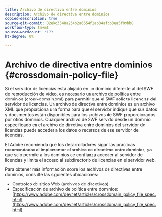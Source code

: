 ```yaml
---
title: Archivo de directiva entre dominios
description: Archivo de directiva entre dominios
copied-description: true
source-git-commit: 02ebc3548a254b2a6554f1ab34afbb3ea5f09bb8
workflow-type: tm+mt
source-wordcount: '172'
ht-degree: 0%

---
```


# Archivo de directiva entre dominios {#crossdomain-policy-file}

Si el servidor de licencias está alojado en un dominio diferente al del SWF de reproducción de vídeo, es necesario un archivo de política entre dominios (cross-domain.xml) para permitir que el SWF solicite licencias del servidor de licencias. Un archivo de directiva entre dominios es un archivo XML que proporciona una forma para que el servidor indique que sus datos y documentos están disponibles para los archivos de SWF proporcionados por otros dominios. Cualquier archivo de SWF servido desde un dominio especificado en el archivo de directiva entre dominios del servidor de licencias puede acceder a los datos o recursos de ese servidor de licencias.

El Adobe recomienda que los desarrolladores sigan las prácticas recomendadas al implementar el archivo de directivas entre dominios, ya que solo permite a los dominios de confianza acceder al servidor de licencias y limita el acceso al subdirectorio de licencias en el servidor web.

Para obtener más información sobre los archivos de directivas entre dominios, consulte las siguientes ubicaciones:

* Controles de sitios Web (archivos de directivas)
* Especificación de archivo de política entre dominios: [https://www.adobe.com/devnet/articles/crossdomain_policy_file_spec.html](https://www.adobe.com/devnet/articles/crossdomain_policy_file_spec.html)
